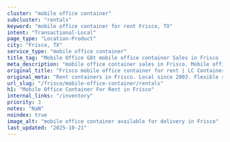 ```yaml
---
cluster: "mobile office container"
subcluster: "rentals"
keyword: "mobile office container for rent Frisco, TX"
intent: "Transactional-Local"
page_type: "Location-Product"
city: "Frisco, TX"
service_type: "mobile office container"
title_tag: "Mobile Office G8t mobile office container Sales in Frisco | LC Container"
meta_description: "mobile office container sales in Frisco. Mobile office containers for workspace solutions. Fast delivery, competitive pricing. Serving mobile office container area. Quote ID: 8KI. Call (214) 524-4168 for your free quote today."
original_title: "Frisco mobile office container for rent | LC Container"
original_meta: "Rent containers in Frisco. Local since 2003. Flexible rental terms. Same-week delivery available. Get your free quote — call (214) 524-4168 today."
url_slug: "/frisco/mobile-office-container/rentals"
h1: "Mobile Office Container For Rent in Frisco"
internal_links: "/inventory"
priority: 3
notes: "NaN"
noindex: true
image_alt: "mobile office container available for delivery in Frisco"
last_updated: "2025-10-21"
---
```


<!-- TODO: Add unique city/inventory copy, images, and internal links here. -->
